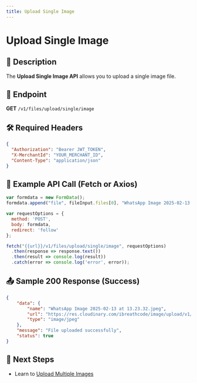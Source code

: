 ```yaml
---
title: Upload Single Image
---
```


# Upload Single Image

## 📌 Description
The **Upload Single Image API** allows you to upload a single image file.

## 🔗 Endpoint
**GET** `/v1/files/upload/single/image`


## 🛠️ Required Headers
```json
{
  "Authorization": "Bearer JWT_TOKEN",
  "X-MerchantId": "YOUR_MERCHANT_ID",
  "Content-Type": "application/json"
}
```

## 📡 Example API Call (Fetch or Axios)
```javascript
var formdata = new FormData();
formdata.append("file", fileInput.files[0], "WhatsApp Image 2025-02-13 at 13.23.32.jpeg");

var requestOptions = {
  method: 'POST',
  body: formdata,
  redirect: 'follow'
};

fetch("{{url}}/v1/files/upload/single/image", requestOptions)
  .then(response => response.text())
  .then(result => console.log(result))
  .catch(error => console.log('error', error));
```

## 📤 Sample 200 Response (Success)
```json
{
    "data": {
        "name": "WhatsApp Image 2025-02-13 at 13.23.32.jpeg",
        "url": "https://res.cloudinary.com/ibreathcode/image/upload/v1/product/images/hzafjkvoeq5iiltgqic5",
        "type": "image/jpeg"
    },
    "message": "File uploaded successfully",
    "status": true
}
```

## 🔗 Next Steps
- Learn to [Upload Multiple Images](./upload-multiple-images.md)
